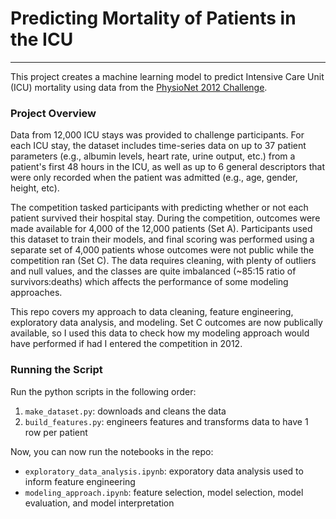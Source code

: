 # Predicting Mortality of Patients in the ICU
-----------
This project creates a machine learning model to predict Intensive Care Unit (ICU) mortality using data from the [PhysioNet 2012 Challenge](https://physionet.org/content/challenge-2012/1.0.0/). 

### Project Overview
Data from 12,000 ICU stays was provided to challenge participants. For each ICU stay, the dataset includes time-series data on up to 37 patient parameters (e.g., albumin levels, heart rate, urine output, etc.) from a patient's first 48 hours in the ICU, as well as up to 6 general descriptors that were only recorded when the patient was admitted (e.g., age, gender, height, etc). 

The competition tasked participants with predicting whether or not each patient survived their hospital stay. During the competition, outcomes were made available for 4,000 of the 12,000 patients (Set A). Participants used this dataset to train their models, and final scoring was performed using a separate set of 4,000 patients whose outcomes were not public while the competition ran (Set C). The data requires cleaning, with plenty of outliers and null values, and the classes are quite imbalanced (~85:15 ratio of survivors:deaths) which affects the performance of some modeling approaches.

This repo covers my approach to data cleaning, feature engineering, exploratory data analysis, and modeling. Set C outcomes are now publically available, so I used this data to check how my modeling approach would have performed if had I entered the competition in 2012. 

### Running the Script
Run the python scripts in the following order:
1. `make_dataset.py`: downloads and cleans the data
2. `build_features.py`: engineers features and transforms data to have 1 row per patient

Now, you can now run the notebooks in the repo:
* `exploratory_data_analysis.ipynb`: exporatory data analysis used to inform feature engineering
* `modeling_approach.ipynb`: feature selection, model selection, model evaluation, and model interpretation